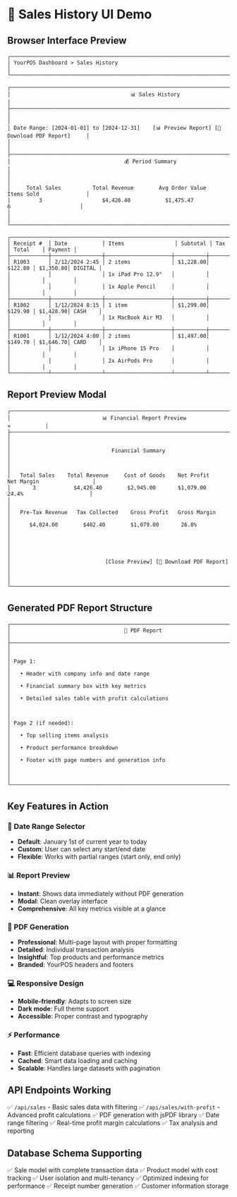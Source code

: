 # 📱 Sales History UI Demo

## Browser Interface Preview

```
┌─────────────────────────────────────────────────────────────────────────────────────────────┐
│ YourPOS Dashboard > Sales History                                                              │
└─────────────────────────────────────────────────────────────────────────────────────────────┘

┌─────────────────────────────────────────────────────────────────────────────────────────────┐
│                                      📊 Sales History                                          │
├─────────────────────────────────────────────────────────────────────────────────────────────┤
│                                                                                                 │
│ Date Range: [2024-01-01] to [2024-12-31]    [📊 Preview Report] [📄 Download PDF Report]     │
│                                                                                                 │
├─────────────────────────────────────────────────────────────────────────────────────────────┤
│                                    💰 Period Summary                                           │
│                                                                                                 │
│     Total Sales          Total Revenue        Avg Order Value        Items Sold               │
│         3                   $4,426.40           $1,475.47              6                      │
│                                                                                                 │
└─────────────────────────────────────────────────────────────────────────────────────────────┘

┌─────────────────────────────────────────────────────────────────────────────────────────────┐
│ Receipt #  │ Date           │ Items                │ Subtotal │ Tax     │ Total    │ Payment │
├────────────┼────────────────┼─────────────────────┼──────────┼─────────┼──────────┼─────────┤
│ R1003      │ 2/12/2024 2:45 │ 2 items             │ $1,228.00│ $122.80 │ $1,350.80│ DIGITAL │
│            │                │ 1x iPad Pro 12.9"   │          │         │          │         │
│            │                │ 1x Apple Pencil     │          │         │          │         │
├────────────┼────────────────┼─────────────────────┼──────────┼─────────┼──────────┼─────────┤
│ R1002      │ 1/12/2024 8:15 │ 1 item              │ $1,299.00│ $129.90 │ $1,428.90│ CASH    │
│            │                │ 1x MacBook Air M3   │          │         │          │         │
├────────────┼────────────────┼─────────────────────┼──────────┼─────────┼──────────┼─────────┤
│ R1001      │ 1/12/2024 4:00 │ 2 items             │ $1,497.00│ $149.70 │ $1,646.70│ CARD    │
│            │                │ 1x iPhone 15 Pro    │          │         │          │         │
│            │                │ 2x AirPods Pro      │          │         │          │         │
└────────────┴────────────────┴─────────────────────┴──────────┴─────────┴──────────┴─────────┘
```

## Report Preview Modal

```
┌─────────────────────────────────────────────────────────────────────────────────────────────┐
│                             📊 Financial Report Preview                          ✕           │
├─────────────────────────────────────────────────────────────────────────────────────────────┤
│                                                                                                 │
│                                Financial Summary                                                │
│                                                                                                 │
│   Total Sales    Total Revenue     Cost of Goods    Net Profit     Net Margin                 │
│       3            $4,426.40        $2,945.00       $1,079.00       24.4%                     │
│                                                                                                 │
│   Pre-Tax Revenue   Tax Collected    Gross Profit   Gross Margin                              │
│      $4,024.00        $402.40        $1,079.00       26.8%                                    │
│                                                                                                 │
│                                                                                                 │
│                              [Close Preview] [📄 Download PDF Report]                         │
│                                                                                                 │
└─────────────────────────────────────────────────────────────────────────────────────────────┘
```

## Generated PDF Report Structure

```
┌─────────────────────────────────────────────────────────────────────────────────────────────┐
│                                    📄 PDF Report                                               │
├─────────────────────────────────────────────────────────────────────────────────────────────┤
│                                                                                                 │
│ Page 1:                                                                                         │
│   • Header with company info and date range                                                   │
│   • Financial summary box with key metrics                                                    │
│   • Detailed sales table with profit calculations                                             │
│                                                                                                 │
│ Page 2 (if needed):                                                                            │
│   • Top selling items analysis                                                                │
│   • Product performance breakdown                                                             │
│   • Footer with page numbers and generation info                                              │
│                                                                                                 │
└─────────────────────────────────────────────────────────────────────────────────────────────┘
```

## Key Features in Action

### 🎯 Date Range Selector
- **Default**: January 1st of current year to today
- **Custom**: User can select any start/end date
- **Flexible**: Works with partial ranges (start only, end only)

### 📊 Report Preview
- **Instant**: Shows data immediately without PDF generation
- **Modal**: Clean overlay interface
- **Comprehensive**: All key metrics visible at a glance

### 📄 PDF Generation
- **Professional**: Multi-page layout with proper formatting
- **Detailed**: Individual transaction analysis
- **Insightful**: Top products and performance metrics
- **Branded**: YourPOS headers and footers

### 💻 Responsive Design
- **Mobile-friendly**: Adapts to screen size
- **Dark mode**: Full theme support
- **Accessible**: Proper contrast and typography

### ⚡ Performance
- **Fast**: Efficient database queries with indexing
- **Cached**: Smart data loading and caching
- **Scalable**: Handles large datasets with pagination

## API Endpoints Working

✅ `/api/sales` - Basic sales data with filtering
✅ `/api/sales/with-profit` - Advanced profit calculations
✅ PDF generation with jsPDF library
✅ Date range filtering
✅ Real-time profit margin calculations
✅ Tax analysis and reporting

## Database Schema Supporting

✅ Sale model with complete transaction data
✅ Product model with cost tracking
✅ User isolation and multi-tenancy
✅ Optimized indexing for performance
✅ Receipt number generation
✅ Customer information storage